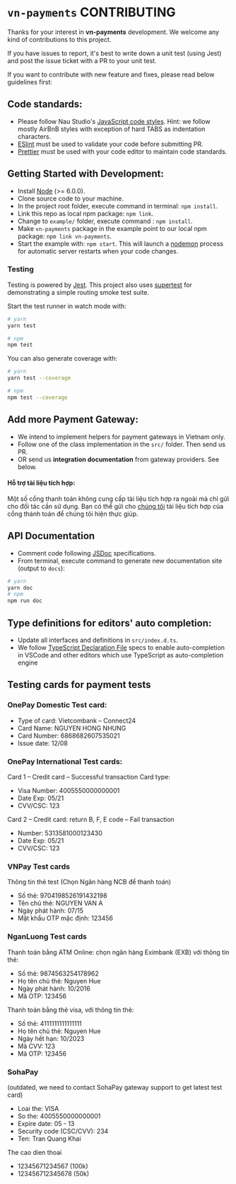 # `vn-payments` CONTRIBUTING

Thanks for your interest in **vn-payments** development. We welcome any kind of contributions to this project.

If you have issues to report, it's best to write down a unit test (using Jest) and post the issue ticket with a PR to your unit test.

If you want to contribute with new feature and fixes, please read below guidelines first:

## Code standards:

* Please follow Nau Studio's [JavaScript code styles](https://github.com/naustudio/javascript). Hint: we follow mostly AirBnB styles with exception of hard TABS as indentation characters.
* [ESlint](https://eslint.org/) must be used to validate your code before submitting PR.
* [Prettier](https://prettier.io/) must be used with your code editor to maintain code standards.

## Getting Started with Development:

* Install [Node](https://nodejs.org/) (>= 6.0.0).
* Clone source code to your machine.
* In the project root folder, execute command in terminal: `npm install`.
* Link this repo as local npm package: `npm link`.
* Change to `example/` folder, execute command : `npm install`.
* Make `vn-payments` package in the example point to our local npm package: `npm link vn-payments`.
* Start the example with: `npm start`.
  This will launch a [nodemon](https://nodemon.io/) process for automatic server restarts when your code changes.

### Testing

Testing is powered by [Jest](https://facebook.github.io/jest/). This project also uses [supertest](https://github.com/visionmedia/supertest) for demonstrating a simple routing smoke test suite.

<!-- TODO: consider removing supertest if not use -->

Start the test runner in watch mode with:

```sh
# yarn
yarn test

# npm
npm test
```

You can also generate coverage with:

```sh
# yarn
yarn test --coverage

# npm
npm test --coverage
```

## Add more Payment Gateway:

* We intend to implement helpers for payment gateways in Vietnam only.
* Follow one of the class implementation in the `src/` folder. Then send us PR.
* OR send us **integration documentation** from gateway providers. See below.

#### Hỗ trợ tài liệu tích hợp:

Một số cổng thanh toán không cung cấp tài liệu tích hợp ra ngoài mà chỉ gửi cho đối tác cần sử dụng. Bạn có thể gửi cho [chúng tôi](mailto:dev@naustud.io) tài liệu tích hợp của cổng thánh toán để chúng tôi hiện thực giúp.

## API Documentation

* Comment code following [JSDoc](http://usejsdoc.org/) specifications.
* From terminal, execute command to generate new documentation site (output to `docs`):

```sh
# yarn
yarn doc
# npm
npm run doc
```

## Type definitions for editors' auto completion:

* Update all interfaces and definitions in `src/index.d.ts`.
* We follow [TypeScript Declaration File](https://www.typescriptlang.org/docs/handbook/declaration-files/introduction.html) specs to enable auto-completion in VSCode and other editors which use TypeScript as auto-completion engine

## Testing cards for payment tests

### OnePay Domestic Test card:

* Type of card: Vietcombank – Connect24
* Card Name: NGUYEN HONG NHUNG
* Card Number: 6868682607535021
* Issue date: 12/08

### OnePay International Test cards:

Card 1 – Credit card – Successful transaction Card type:

* Visa Number: 4005550000000001
* Date Exp: 05/21
* CVV/CSC: 123

Card 2 – Credit card: return B, F, E code – Fail transaction

* Number: 5313581000123430
* Date Exp: 05/21
* CVV/CSC: 123

### VNPay Test cards

Thông tin thẻ test (Chọn Ngân hàng NCB để thanh toán)

* Số thẻ: 9704198526191432198
* Tên chủ thẻ: NGUYEN VAN A
* Ngày phát hành: 07/15
* Mật khẩu OTP mặc định: 123456

### NganLuong Test cards

Thanh toán bằng ATM Online: chọn ngân hàng Eximbank (EXB) với thông tin thẻ:

* Số thẻ: 9874563254178962
* Họ tên chủ thẻ: Nguyen Hue
* Ngày phát hành: 10/2016
* Mã OTP: 123456

Thanh toán bằng thẻ visa, với thông tin thẻ:

* Số thẻ: 4111111111111111
* Họ tên chủ thẻ: Nguyen Hue
* Ngày hết hạn: 10/2023
* Mã CVV: 123
* Mã OTP: 123456

### SohaPay

(outdated, we need to contact SohaPay gateway support to get latest test card)

* Loai the: VISA
* So the: 4005550000000001
* Expire date: 05 - 13
* Security code (CSC/CVV): 234
* Ten: Tran Quang Khai

The cao dien thoai

* 12345671234567 (100k)
* 123456712345678 (50k)
